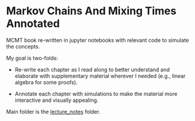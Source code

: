 # Markov Chains And Mixing Times Annotated

MCMT book re-written in jupyter notebooks with relevant code to simulate the concepts.

My goal is two-folds:

- Re-write each chapter as I read along to better understand and elaborate with supplementary material wherever I needed (e.g., linear algebra for some proofs).

- Annotate each chapter with simulations to make the material more interactive and visually appealing. 

Main folder is the [lecture_notes](lecture_notes) folder.